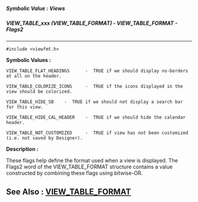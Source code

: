 ##### Symbolic Value : Views
##### VIEW_TABLE_xxx (VIEW_TABLE_FORMAT) - VIEW_TABLE_FORMAT - Flags2
---
```
#include <viewfmt.h>
```

**Symbolic Values :**

	VIEW_TABLE_FLAT_HEADINGS	  -  TRUE if we should display no-borders at all on the header.

	VIEW_TABLE_COLORIZE_ICONS	  -  TRUE if the icons displayed in the view should be colorized.

	VIEW_TABLE_HIDE_SB	  -  TRUE if we should not display a search bar for this view.

	VIEW_TABLE_HIDE_CAL_HEADER	  -  TRUE if we should hide the calendar header.

	VIEW_TABLE_NOT_CUSTOMIZED	  -  TRUE if view has not been customized (i.e. not saved by Designer).


**Description :**

These flags help define the format  used when a view is displayed. The Flags2 word of the VIEW_TABLE_FORMAT structure contains a value constructed by combining these flags using bitwise-OR.


**See Also :**
[VIEW_TABLE_FORMAT](/domino-c-api-docs/reference/Data/VIEW_TABLE_FORMAT)
---
